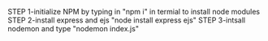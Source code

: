STEP 1-initialize NPM by typing in "npm i" in termial to install node modules
STEP 2-install express and ejs "node install express ejs"
STEP 3-intsall nodemon and type "nodemon index.js"
